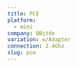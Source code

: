 ```yaml
---
title: PCE
platform:
  - mini
company: 8Bitdo
variation: w/Adapter
connection: 2.4Ghz
slug: pce
---
```

